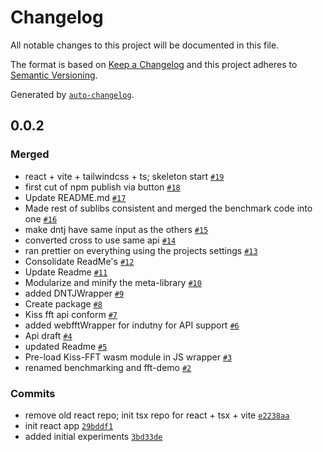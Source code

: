 # Changelog

All notable changes to this project will be documented in this file.

The format is based on [Keep a Changelog](https://keepachangelog.com/en/1.0.0/)
and this project adheres to [Semantic Versioning](https://semver.org/spec/v2.0.0.html).

Generated by [`auto-changelog`](https://github.com/CookPete/auto-changelog).

## 0.0.2

### Merged

- react + vite + tailwindcss + ts; skeleton start [`#19`](https://github.com/IQEngine/WebFFT/pull/19)
- first cut of npm publish via button [`#18`](https://github.com/IQEngine/WebFFT/pull/18)
- Update README.md [`#17`](https://github.com/IQEngine/WebFFT/pull/17)
- Made rest of sublibs consistent and merged the benchmark code into one [`#16`](https://github.com/IQEngine/WebFFT/pull/16)
- make dntj have same input as the others [`#15`](https://github.com/IQEngine/WebFFT/pull/15)
- converted cross to use same api [`#14`](https://github.com/IQEngine/WebFFT/pull/14)
- ran prettier on everything using the projects settings [`#13`](https://github.com/IQEngine/WebFFT/pull/13)
- Consolidate ReadMe's [`#12`](https://github.com/IQEngine/WebFFT/pull/12)
- Update Readme [`#11`](https://github.com/IQEngine/WebFFT/pull/11)
- Modularize and minify the meta-library [`#10`](https://github.com/IQEngine/WebFFT/pull/10)
- added DNTJWrapper [`#9`](https://github.com/IQEngine/WebFFT/pull/9)
- Create package [`#8`](https://github.com/IQEngine/WebFFT/pull/8)
- Kiss fft api conform [`#7`](https://github.com/IQEngine/WebFFT/pull/7)
- added webfftWrapper for indutny for API support [`#6`](https://github.com/IQEngine/WebFFT/pull/6)
- Api draft [`#4`](https://github.com/IQEngine/WebFFT/pull/4)
- updated Readme [`#5`](https://github.com/IQEngine/WebFFT/pull/5)
- Pre-load Kiss-FFT wasm module in JS wrapper [`#3`](https://github.com/IQEngine/WebFFT/pull/3)
- renamed benchmarking and fft-demo [`#2`](https://github.com/IQEngine/WebFFT/pull/2)

### Commits

- remove old react repo; init tsx repo for react + tsx + vite [`e2238aa`](https://github.com/IQEngine/WebFFT/commit/e2238aaafa42ee321452bc6bfba74272f5695592)
- init react app [`29bddf1`](https://github.com/IQEngine/WebFFT/commit/29bddf130d70c75abdbe87cfa493c58cde442918)
- added initial experiments [`3bd33de`](https://github.com/IQEngine/WebFFT/commit/3bd33de8f96e585d74d05341a0427f9847d6ed06)
